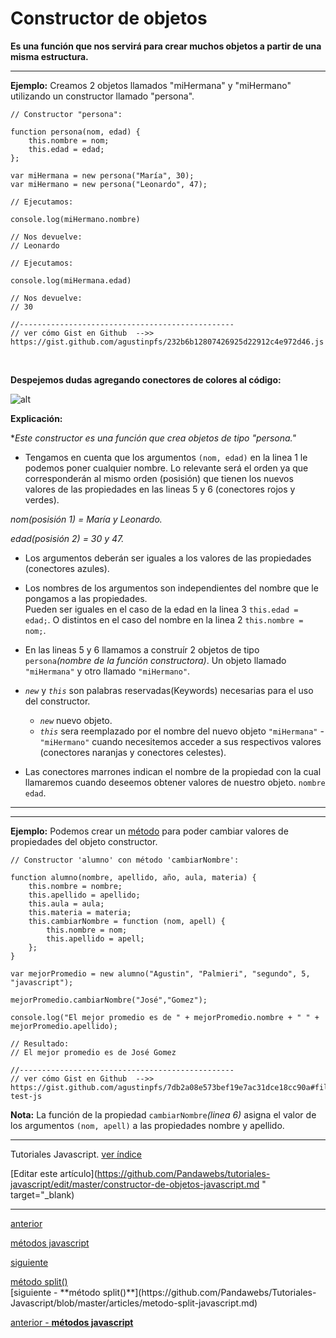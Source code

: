 # Constructor de objetos

**Es una función que nos servirá para crear muchos objetos a partir de una misma estructura.**

<hr>

**Ejemplo:** 
Creamos 2 objetos llamados "miHermana" y "miHermano" utilizando un constructor llamado "persona".

```
// Constructor "persona":

function persona(nom, edad) {
    this.nombre = nom;
    this.edad = edad;   
};

var miHermana = new persona("María", 30);
var miHermano = new persona("Leonardo", 47);

// Ejecutamos:

console.log(miHermano.nombre)

// Nos devuelve:
// Leonardo

// Ejecutamos:

console.log(miHermana.edad)

// Nos devuelve:
// 30

//------------------------------------------------
// ver cómo Gist en Github  -->> https://gist.github.com/agustinpfs/232b6b12807426925d22912c4e972d46.js
```

<br>

**Despejemos dudas agregando conectores de colores al código:**


![alt](http://pandawebs.net/assets/images/constructor-de-objetos.png)


**Explicación:**

**Este constructor es una función que crea *objetos de tipo "persona."**  

* Tengamos en cuenta que los argumentos `(nom, edad)` en la linea 1 le podemos
 poner cualquier nombre. Lo relevante será el orden ya que corresponderán al mismo orden (posisión) que tienen los nuevos valores de las propiedades en las lineas 5 y 6 (conectores rojos y verdes).

 *nom(posisión 1) = María y Leonardo.*

 *edad(posisión 2) = 30 y 47.*

* Los argumentos deberán ser iguales a los valores de las propiedades (conectores azules). 

* Los nombres de los argumentos son independientes del nombre que le pongamos a las propiedades.  
Pueden ser iguales en el caso de la edad en la linea 3 `this.edad = edad;`. O distintos en el caso del nombre en la linea 2 `this.nombre = nom;`.

* En las lineas 5 y 6 llamamos a construír 2 objetos de tipo `persona`*(nombre de la función constructora)*.
Un objeto llamado `"miHermana"` y otro llamado `"miHermano"`.

* *`new`* y *`this`* son palabras reservadas(Keywords) necesarias para el uso del constructor.
    * *`new`*  nuevo objeto.
    * *`this`* sera reemplazado por el nombre del nuevo objeto `"miHermana"` - `"miHermano"` cuando necesitemos acceder a sus respectivos valores (conectores naranjas y conectores celestes).

* Las conectores marrones indican el nombre de la propiedad con la cual llamaremos cuando deseemos obtener valores de nuestro objeto. `nombre` `edad`.

<!-- CÓDIGO DE LA CONSOLA PARA SER EJECUTADO DISPONIBLE EN WEB(RunKit) http://pandawebs.net/metodos-javascript/ 
      
function persona(nom, edad) {
    this.nombre = nom;
    this.edad = edad;   
};

var miHermana = new persona("María", 30);
var miHermano = new persona("Leonardo", 47);

console.log(miHermano.nombre)
-->

<hr>

<!-- CÓDIGO DE EJEMPLO EN PÁGINA WEB(JSFiddle embebido)
(ejecutar en web)
http://pandawebs.net/metodos-javascript/

<!DOCTYPE html>
<html>
  <body>

    <button onclick="Mifuncion()">La edad de mis hermanos!</button>

    <p id="demo"></p>

    <script>
      function persona(nom, ed) {
        this.nombre = nom;
        this.edad = ed;
      }

      var miHermano = new persona("Leonardo", 47);
      var miHermana = new persona("María", 30);

      function Mifuncion() {

        return document.getElementById("demo").innerHTML =
          "Mi hermano tiene " + miHermano.edad + "años . Mi hermana tiene " + miHermana.edad + " años";
      }

    </script>

  </body>
</html> -->

<hr>

**Ejemplo:** Podemos crear un [método](http://pandawebs.net/metodos-javascript/) para poder cambiar valores de propiedades del objeto constructor.

```
// Constructor 'alumno' con método 'cambiarNombre':

function alumno(nombre, apellido, año, aula, materia) {
    this.nombre = nombre;
    this.apellido = apellido;
    this.aula = aula;
    this.materia = materia;
    this.cambiarNombre = function (nom, apell) {
        this.nombre = nom;
        this.apellido = apell;
    };
}

var mejorPromedio = new alumno("Agustin", "Palmieri", "segundo", 5, "javascript");

mejorPromedio.cambiarNombre("José","Gomez");

console.log("El mejor promedio es de " + mejorPromedio.nombre + " " + mejorPromedio.apellido);

// Resultado:
// El mejor promedio es de José Gomez

//------------------------------------------------
// ver cómo Gist en Github  -->> https://gist.github.com/agustinpfs/7db2a08e573bef19e7ac31dce18cc90a#file-test-js
```

**Nota:**
La función de la propiedad `cambiarNombre`_(linea 6)_ asigna el valor de los argumentos `(nom, apell)` a las propiedades nombre y apellido.

<!-- CÓDIGO DE LA CONSOLA PARA SER EJECUTADO DISPONIBLE EN WEB(RunKit) http://pandawebs.net/metodos-javascript/ 
     
function alumno(nombre, apellido, año, aula, materia) {
    this.nombre = nombre;
    this.apellido = apellido;
    this.aula = aula;
    this.materia = materia;
    this.cambiarNombre = function (nom, apell) {
        this.nombre = nom;
        this.apellido = apell;
    };
}

var mejorPromedio = new alumno("Agustin", "Palmieri", "segundo", 5, "javascript");

mejorPromedio.cambiarNombre("José","Gomez");

console.log("El mejor promedio es de " + mejorPromedio.nombre + " " + mejorPromedio.apellido);
-->

<hr>

Tutoriales Javascript. [ ver índice](http://pandawebs.net/tutoriales-javascript/)

[Editar este artículo](https://github.com/Pandawebs/tutoriales-javascript/edit/master/constructor-de-objetos-javascript.md " target="_blank)

<hr>

<div class="post-content_next">
  <a href="http://pandawebs.net/metodos-javascript/">
    <div class="post-content_next-left">
      <p>anterior</p>
      <span>métodos javascript</span>
  </div>
  <a href="http://pandawebs.net/metodo-split-javascript/">
    <div class="post-content_next-right">
      <p>siguiente</p>
      <span>método split()</span>
    </div>
  </a>
</div>
[siguiente - **método split()**](https://github.com/Pandawebs/Tutoriales-Javascript/blob/master/articles/metodo-split-javascript.md) 

[anterior - **métodos javascript**](https://github.com/Pandawebs/Tutoriales-Javascript/blob/master/articles/metodos-javascript.md) 